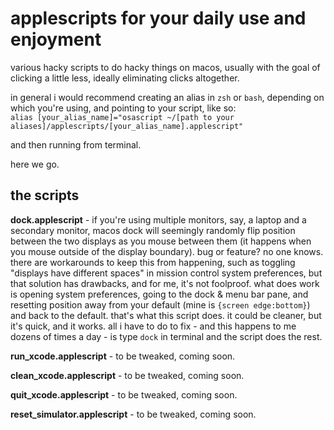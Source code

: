 # applescripts for your daily use and enjoyment

various hacky scripts to do hacky things on macos, usually with the goal of clicking a little less, ideally eliminating clicks altogether.

in general i would recommend creating an alias in `zsh` or `bash`, depending on which you're using, and pointing to your script, like so:<br>
`alias [your_alias_name]="osascript ~/[path to your aliases]/applescripts/[your_alias_name].applescript"`

and then running from terminal.

here we go.

## the scripts

**dock.applescript** - if you're using multiple monitors, say, a laptop and a secondary monitor, macos dock will seemingly randomly flip position between the two displays as you mouse between them (it happens when you mouse outside of the display boundary). bug or feature? no one knows. there are workarounds to keep this from happening, such as toggling "displays have different spaces" in mission control system preferences, but that solution has drawbacks, and for me, it's not foolproof. what does work is opening system preferences, going to the dock & menu bar pane, and resetting position away from your default (mine is `{screen edge:bottom}`) and back to the default. that's what this script does. it could be cleaner, but it's quick, and it works. all i have to do to fix - and this happens to me dozens of times a day - is type `dock` in terminal and the script does the rest.

**run_xcode.applescript** - to be tweaked, coming soon.

**clean_xcode.applescript** - to be tweaked, coming soon.

**quit_xcode.applescript** - to be tweaked, coming soon.

**reset_simulator.applescript** - to be tweaked, coming soon.
